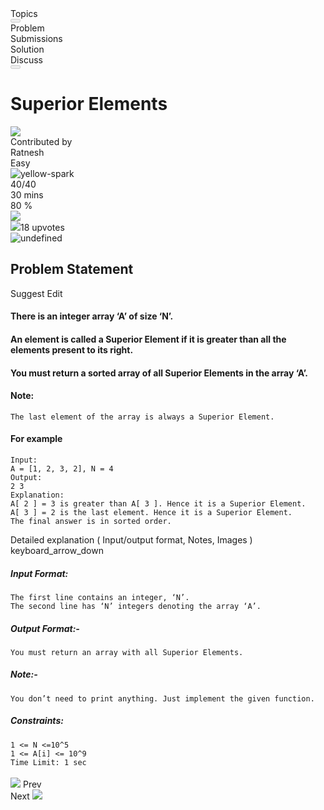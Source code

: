 <div _ngcontent-serverapp-c200="" class="problem-pane-container problem-slider ng-star-inserted"><div _ngcontent-serverapp-c200="" class="full-page mobile-full-page"><codingninjas-problem-left-panel _ngcontent-serverapp-c200="" _nghost-serverapp-c182=""><div _ngcontent-serverapp-c182="" id="problemleftpanel" class="problem-left-panel-container"><div _ngcontent-serverapp-c182="" class="sidenav-btn-container ng-star-inserted" style="width: 117px;"><!----><div _ngcontent-serverapp-c182="" class="sidenav"><div _ngcontent-serverapp-c182="" class="sidenav-btn py-4 px-8"><div _ngcontent-serverapp-c182="" class="sidenav-icon"></div><div _ngcontent-serverapp-c182="" class="topics-heading ng-star-inserted">Topics</div><!----><!----></div><!----></div></div><!----><mat-tab-group _ngcontent-serverapp-c182="" animationduration="0ms" disablepagination="'true'" id="left-panel-mat-group" class="mat-tab-group mat-primary"><mat-tab-header class="mat-tab-header"><button aria-hidden="true" type="button" mat-ripple="" tabindex="-1" class="mat-ripple mat-tab-header-pagination mat-tab-header-pagination-before mat-elevation-z4 mat-tab-header-pagination-disabled" disabled=""><div class="mat-tab-header-pagination-chevron"></div></button><div class="mat-tab-label-container"><div role="tablist" class="mat-tab-list"><div class="mat-tab-labels"><div role="tab" mattablabelwrapper="" mat-ripple="" cdkmonitorelementfocus="" class="mat-ripple mat-tab-label mat-focus-indicator mat-tab-label-active ng-star-inserted" id="mat-tab-label-0-0" tabindex="0" aria-posinset="1" aria-setsize="4" aria-controls="mat-tab-content-0-0" aria-selected="true" aria-disabled="false"><div class="mat-tab-label-content"><div _ngcontent-serverapp-c182="" class="common-label ng-star-inserted"><div _ngcontent-serverapp-c182="" class="common-label-text">Problem</div></div><!----><!----><!----></div></div><div role="tab" mattablabelwrapper="" mat-ripple="" cdkmonitorelementfocus="" class="mat-ripple mat-tab-label mat-focus-indicator ng-star-inserted" id="mat-tab-label-0-1" tabindex="-1" aria-posinset="2" aria-setsize="4" aria-controls="mat-tab-content-0-1" aria-selected="false" aria-disabled="false"><div class="mat-tab-label-content"><div _ngcontent-serverapp-c182="" class="common-label ng-star-inserted"><div _ngcontent-serverapp-c182="" class="common-label-text">Submissions</div></div><!----><!----><!----></div></div><div role="tab" mattablabelwrapper="" mat-ripple="" cdkmonitorelementfocus="" class="mat-ripple mat-tab-label mat-focus-indicator ng-star-inserted" id="mat-tab-label-0-2" tabindex="-1" aria-posinset="3" aria-setsize="4" aria-controls="mat-tab-content-0-2" aria-selected="false" aria-disabled="false"><div class="mat-tab-label-content"><div _ngcontent-serverapp-c182="" class="common-label ng-star-inserted"><div _ngcontent-serverapp-c182="" class="common-label-text">Solution</div></div><!----><!----><!----></div></div><div role="tab" mattablabelwrapper="" mat-ripple="" cdkmonitorelementfocus="" class="mat-ripple mat-tab-label mat-focus-indicator ng-star-inserted" id="mat-tab-label-0-3" tabindex="-1" aria-posinset="4" aria-setsize="4" aria-controls="mat-tab-content-0-3" aria-selected="false" aria-disabled="false"><div class="mat-tab-label-content"><div _ngcontent-serverapp-c182="" id="left-header-discussion" class="common-label ng-star-inserted"><div _ngcontent-serverapp-c182="" class="common-label-text">Discuss</div></div><!----><!----><!----></div></div><!----></div><mat-ink-bar class="mat-ink-bar" style="visibility: visible; left: 0px; width: 71px;"></mat-ink-bar></div></div><button aria-hidden="true" type="button" mat-ripple="" tabindex="-1" class="mat-ripple mat-tab-header-pagination mat-tab-header-pagination-after mat-elevation-z4 mat-tab-header-pagination-disabled" disabled=""><div class="mat-tab-header-pagination-chevron"></div></button></mat-tab-header><div class="mat-tab-body-wrapper"><mat-tab-body role="tabpanel" class="mat-tab-body ng-tns-c18-8 mat-tab-body-active ng-star-inserted" id="mat-tab-content-0-0" aria-labelledby="mat-tab-label-0-0"><div cdkscrollable="" class="mat-tab-body-content ng-tns-c18-8 ng-trigger ng-trigger-translateTab" style="transform: none;"><!----><div _ngcontent-serverapp-c182="" class="problem-details p-0 ng-star-inserted" style=""><div _ngcontent-serverapp-c182="" id="problem-details-body-container" class="problem-details-body"><codingninjas-problem-detail _ngcontent-serverapp-c182="" _nghost-serverapp-c154=""><div _ngcontent-serverapp-c154="" class="problem-detail-container ng-star-inserted"><codingninjas-problem-title-section _ngcontent-serverapp-c154="" class="problem-title-container" _nghost-serverapp-c153=""><div _ngcontent-serverapp-c153="" class="problem-top-section-container px-24 py-16"><div _ngcontent-serverapp-c153="" class="problem-title-contributor-info"><h1 _ngcontent-serverapp-c153="" class="problem-title"> Superior Elements </h1><div _ngcontent-serverapp-c153="" class="problem-contributor-container ng-star-inserted"><div _ngcontent-serverapp-c153="" class="user-icon"><codingninjas-contest-leaderboard-medalists _ngcontent-serverapp-c153="" size="small" border="none" _nghost-serverapp-c103=""><div _ngcontent-serverapp-c103="" class="card-image-container icon-small"><a _ngcontent-serverapp-c103="" class="image-container" href="/studio/profile/e19f6f02-38be-4ac7-a2cc-e53897da7461"><img _ngcontent-serverapp-c103="" codingninjasloadimg="" class="card-image noBorder image-loaded" src="https://lh3.googleusercontent.com/a/AATXAJzP5EGtJY8oEZsCBWn4dAJT2VTSKIFA4g1OmZze=s96-c"><!----></a><!----></div></codingninjas-contest-leaderboard-medalists></div><div _ngcontent-serverapp-c153="" class="contributor-info"><div _ngcontent-serverapp-c153="" class="contributor-details"><div _ngcontent-serverapp-c153="" class="contributor-text">Contributed by</div><div _ngcontent-serverapp-c153="" class="contributor-name"> Ratnesh </div></div></div></div><!----><!----></div><div _ngcontent-serverapp-c153="" class="problem-other-info-container"><div _ngcontent-serverapp-c153="" class="problem-other-info-left-section"><div _ngcontent-serverapp-c153="" class="difficulty-container ng-star-inserted"><codingninjas-difficulty-chip _ngcontent-serverapp-c153="" _nghost-serverapp-c151=""><div _ngcontent-serverapp-c151="" class="problem-difficulty easy difficulty-v1"> Easy
</div></codingninjas-difficulty-chip></div><!----><div _ngcontent-serverapp-c153="" class="user-exps"><codingninjas-user-exps _ngcontent-serverapp-c153="" _nghost-serverapp-c152=""><div _ngcontent-serverapp-c152="" class="container problem-details-page"><img _ngcontent-serverapp-c152="" src="https://files.codingninjas.in/yellow-spark-22969.svg" alt="yellow-spark"><div _ngcontent-serverapp-c152="" class="exps">40/40</div></div></codingninjas-user-exps></div><div _ngcontent-serverapp-c153="" mattooltip="Avg time to solve" class="mat-tooltip-trigger solve-info-container avg-time ng-star-inserted" aria-describedby="cdk-describedby-message-serverApp-1-3" cdk-describedby-host="serverApp-1"> 30 mins </div><!----><!----><div _ngcontent-serverapp-c153="" mattooltip="Success Rate" class="mat-tooltip-trigger solve-info-container success-rate ng-star-inserted" aria-describedby="cdk-describedby-message-serverApp-1-4" cdk-describedby-host="serverApp-1"> 80 % </div><!----><!----></div><div _ngcontent-serverapp-c153="" class="problem-other-info-right-section"><div _ngcontent-serverapp-c153="" cdkoverlayorigin="" class="action-container-share"><img _ngcontent-serverapp-c153="" src="https://files.codingninjas.in/share-27525.svg" class="action-icon dark-icon"></div><div _ngcontent-serverapp-c153="" class="action-container"><img _ngcontent-serverapp-c153="" src="https://files.codingninjas.in/editor-v3-upvote-icon-27524.svg" class="action-icon dark-icon"><span _ngcontent-serverapp-c153="">18 upvotes</span></div></div></div><div _ngcontent-serverapp-c153="" class="company-preshow pt-8 ng-star-inserted"><img _ngcontent-serverapp-c153="" codingninjasloadimg="" loading="lazy" class="company-img h-20 w-20 ng-star-inserted default image-loaded" alt="undefined" src="https://s3-ap-southeast-1.amazonaws.com/codestudio.codingninjas.com/studio/assets/icons/company.svg"><!----></div><!----><!----></div><!----></codingninjas-problem-title-section><!----><codingninjas-problem-description _ngcontent-serverapp-c154="" class="problem-description-container" _nghost-serverapp-c150=""><div _ngcontent-serverapp-c150="" class="problem-description-container"><div _ngcontent-serverapp-c150="" class="problem-statement-title-container"><h2 _ngcontent-serverapp-c150="" class="problem-statement-title">Problem Statement</h2><div _ngcontent-serverapp-c150="" class="suggest-edit ng-star-inserted"> Suggest Edit </div><!----><!----><!----></div><div _ngcontent-serverapp-c150="" disableselect="" class="description pt-8 prevent-select ng-star-inserted"><h4 id="there-is-an-integer-array-a-of-size-n">There is an integer array ‘A’ of size ‘N’.</h4>

<h4 id="an-element-is-called-a-superior-element-if-it-is-greater-than-all-the-elements-present-to-its-right">An element is called a Superior Element if it is greater than all the elements present to its right.</h4>

<h4 id="you-must-return-a-sorted-array-of-all-superior-elements-in-the-array-a">You must return a sorted array of all Superior Elements in the array ‘A’.</h4>

<h4 id="note">Note:</h4>

<pre><code>The last element of the array is always a Superior Element. 
</code></pre>

<h4 id="for-example">For example</h4>

<pre><code>Input:
A = [1, 2, 3, 2], N = 4
Output:
2 3
Explanation: 
A[ 2 ] = 3 is greater than A[ 3 ]. Hence it is a Superior Element. 
A[ 3 ] = 2 is the last element. Hence it is a Superior Element.
The final answer is in sorted order.
</code></pre>

</div><div _ngcontent-serverapp-c150="" class="problem-other-details-container py-8 mt-24 ng-star-inserted"><div _ngcontent-serverapp-c150="" class="problem-other-details-heading-section"><div _ngcontent-serverapp-c150="" class="problem-other-details-heading-left-section"><span _ngcontent-serverapp-c150="" class="problem-other-details-text">Detailed explanation </span><span _ngcontent-serverapp-c150="" class="problem-other-details-subtext">( Input/output format, Notes, Images )</span></div><div _ngcontent-serverapp-c150="" class="problem-other-details-heading-right-section"><mat-icon _ngcontent-serverapp-c150="" role="img" class="mat-icon notranslate expand-arrow material-icons mat-ligature-font mat-icon-no-color expanded" aria-hidden="true" data-mat-icon-type="font"> keyboard_arrow_down </mat-icon></div></div><div _ngcontent-serverapp-c150="" disableselect="" class="problem-other-details prevent-select" style="display: block;"><h5 id="input-format">Input Format:</h5>

<pre><code>The first line contains an integer, ‘N’.
The second line has ‘N’ integers denoting the array ‘A’.
</code></pre>

<h5 id="output-format">Output Format:-</h5>

<pre><code>You must return an array with all Superior Elements.
</code></pre>

<h5 id="note">Note:-</h5>

<pre><code>You don’t need to print anything. Just implement the given function.
</code></pre></div></div><!----><div _ngcontent-serverapp-c150="" disableselect="" class="description pt-8 prevent-select ng-star-inserted"><h5 id="constraints">Constraints:</h5>

<pre><code>1 &lt;= N &lt;=10^5 
1 &lt;= A[i] &lt;= 10^9
Time Limit: 1 sec
</code></pre></div><div _ngcontent-serverapp-c150="" class="description mt-24 ng-star-inserted"></div><!----><!----><!----></div></codingninjas-problem-description><!----></div><!----><!----></codingninjas-problem-detail><!----><div _ngcontent-serverapp-c182="" class="rating-section-container px-20 pb-20"><!----></div></div><!----></div><!----></div></mat-tab-body><mat-tab-body role="tabpanel" class="mat-tab-body ng-tns-c18-9 ng-star-inserted" id="mat-tab-content-0-1" aria-labelledby="mat-tab-label-0-1"><div cdkscrollable="" class="mat-tab-body-content ng-tns-c18-9 ng-trigger ng-trigger-translateTab" style="transform: translate3d(100%, 0px, 0px); min-height: 1px; visibility: hidden;"><!----></div></mat-tab-body><mat-tab-body role="tabpanel" class="mat-tab-body ng-tns-c18-10 ng-star-inserted" id="mat-tab-content-0-2" aria-labelledby="mat-tab-label-0-2"><div cdkscrollable="" class="mat-tab-body-content ng-tns-c18-10 ng-trigger ng-trigger-translateTab" style="transform: translate3d(100%, 0px, 0px); min-height: 1px; visibility: hidden;"><!----></div></mat-tab-body><mat-tab-body role="tabpanel" class="mat-tab-body ng-tns-c18-11 ng-star-inserted" id="mat-tab-content-0-3" aria-labelledby="mat-tab-label-0-3"><div cdkscrollable="" class="mat-tab-body-content ng-tns-c18-11 ng-trigger ng-trigger-translateTab" style="transform: translate3d(100%, 0px, 0px); min-height: 1px; visibility: hidden;"><!----></div></mat-tab-body><!----></div></mat-tab-group><div _ngcontent-serverapp-c182="" class="problem-left-panel-footer ng-star-inserted"><codingninjas-problem-left-panel-footer _ngcontent-serverapp-c182="" _nghost-serverapp-c181=""><div _ngcontent-serverapp-c181="" class="footer-parent-container ng-star-inserted"><div _ngcontent-serverapp-c181="" id="problem-description-share-with-self"><!----></div><div _ngcontent-serverapp-c181="" class="problem-left-panel-footer-container px-24 py-8" style="justify-content: flex-end;"><!----><div _ngcontent-serverapp-c181="" class="problem-prev-next-container ng-star-inserted"><codingninjas-classroom-prev-next _ngcontent-serverapp-c181="" _nghost-serverapp-c178=""><div _ngcontent-serverapp-c178="" class="prev-next-container"><!----><div _ngcontent-serverapp-c178="" class="prev-next-container"><div _ngcontent-serverapp-c178="" class="left-col col-btn"><div _ngcontent-serverapp-c178="" class="prev-container disabled disable-clicks"><span _ngcontent-serverapp-c178="" class="prev-button"><img _ngcontent-serverapp-c178="" src="https://files.codingninjas.in/leaaderboard-right-26674.svg" class="mr-8"> Prev </span></div></div><!----><div _ngcontent-serverapp-c178="" class="right-col col-btn"><div _ngcontent-serverapp-c178="" class="next-container disabled disable-clicks"><span _ngcontent-serverapp-c178="" class="next-button ng-star-inserted"> Next <img _ngcontent-serverapp-c178="" src="https://files.codingninjas.in/leaaderboard-right-26674.svg" class="ml-8"></span><!----><!----></div></div></div></div></codingninjas-classroom-prev-next></div><!----><!----><!----><!----><!----><!----><!----><!----><!----></div></div><!----></codingninjas-problem-left-panel-footer><!----></div><!----></div><!----></codingninjas-problem-left-panel><!----></div><!----></div>
